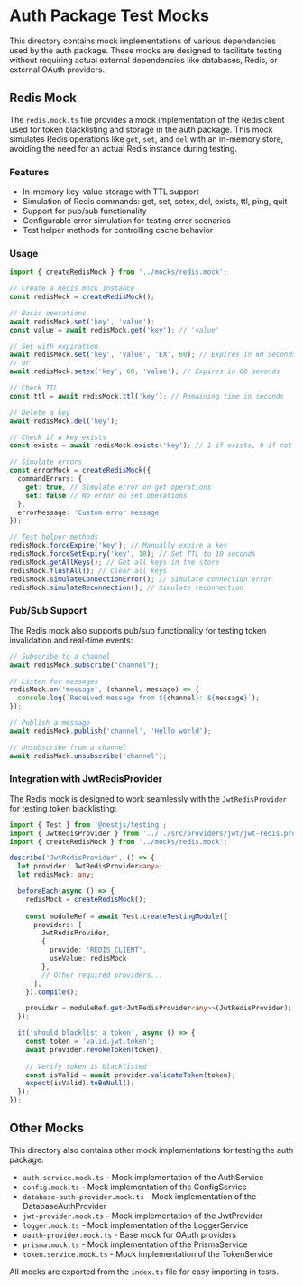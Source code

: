 # Auth Package Test Mocks

This directory contains mock implementations of various dependencies used by the auth package. These mocks are designed to facilitate testing without requiring actual external dependencies like databases, Redis, or external OAuth providers.

## Redis Mock

The `redis.mock.ts` file provides a mock implementation of the Redis client used for token blacklisting and storage in the auth package. This mock simulates Redis operations like `get`, `set`, and `del` with an in-memory store, avoiding the need for an actual Redis instance during testing.

### Features

- In-memory key-value storage with TTL support
- Simulation of Redis commands: get, set, setex, del, exists, ttl, ping, quit
- Support for pub/sub functionality
- Configurable error simulation for testing error scenarios
- Test helper methods for controlling cache behavior

### Usage

```typescript
import { createRedisMock } from '../mocks/redis.mock';

// Create a Redis mock instance
const redisMock = createRedisMock();

// Basic operations
await redisMock.set('key', 'value');
const value = await redisMock.get('key'); // 'value'

// Set with expiration
await redisMock.set('key', 'value', 'EX', 60); // Expires in 60 seconds
// or
await redisMock.setex('key', 60, 'value'); // Expires in 60 seconds

// Check TTL
const ttl = await redisMock.ttl('key'); // Remaining time in seconds

// Delete a key
await redisMock.del('key');

// Check if a key exists
const exists = await redisMock.exists('key'); // 1 if exists, 0 if not

// Simulate errors
const errorMock = createRedisMock({
  commandErrors: {
    get: true, // Simulate error on get operations
    set: false // No error on set operations
  },
  errorMessage: 'Custom error message'
});

// Test helper methods
redisMock.forceExpire('key'); // Manually expire a key
redisMock.forceSetExpiry('key', 10); // Set TTL to 10 seconds
redisMock.getAllKeys(); // Get all keys in the store
redisMock.flushAll(); // Clear all keys
redisMock.simulateConnectionError(); // Simulate connection error
redisMock.simulateReconnection(); // Simulate reconnection
```

### Pub/Sub Support

The Redis mock also supports pub/sub functionality for testing token invalidation and real-time events:

```typescript
// Subscribe to a channel
await redisMock.subscribe('channel');

// Listen for messages
redisMock.on('message', (channel, message) => {
  console.log(`Received message from ${channel}: ${message}`);
});

// Publish a message
await redisMock.publish('channel', 'Hello world');

// Unsubscribe from a channel
await redisMock.unsubscribe('channel');
```

### Integration with JwtRedisProvider

The Redis mock is designed to work seamlessly with the `JwtRedisProvider` for testing token blacklisting:

```typescript
import { Test } from '@nestjs/testing';
import { JwtRedisProvider } from '../../src/providers/jwt/jwt-redis.provider';
import { createRedisMock } from '../mocks/redis.mock';

describe('JwtRedisProvider', () => {
  let provider: JwtRedisProvider<any>;
  let redisMock: any;

  beforeEach(async () => {
    redisMock = createRedisMock();
    
    const moduleRef = await Test.createTestingModule({
      providers: [
        JwtRedisProvider,
        {
          provide: 'REDIS_CLIENT',
          useValue: redisMock
        },
        // Other required providers...
      ],
    }).compile();

    provider = moduleRef.get<JwtRedisProvider<any>>(JwtRedisProvider);
  });

  it('should blacklist a token', async () => {
    const token = 'valid.jwt.token';
    await provider.revokeToken(token);
    
    // Verify token is blacklisted
    const isValid = await provider.validateToken(token);
    expect(isValid).toBeNull();
  });
});
```

## Other Mocks

This directory also contains other mock implementations for testing the auth package:

- `auth.service.mock.ts` - Mock implementation of the AuthService
- `config.mock.ts` - Mock implementation of the ConfigService
- `database-auth-provider.mock.ts` - Mock implementation of the DatabaseAuthProvider
- `jwt-provider.mock.ts` - Mock implementation of the JwtProvider
- `logger.mock.ts` - Mock implementation of the LoggerService
- `oauth-provider.mock.ts` - Base mock for OAuth providers
- `prisma.mock.ts` - Mock implementation of the PrismaService
- `token.service.mock.ts` - Mock implementation of the TokenService

All mocks are exported from the `index.ts` file for easy importing in tests.